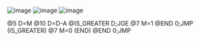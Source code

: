 ![image](https://github.com/user-attachments/assets/d15d5d9a-7291-4a53-a27a-7184aee0eebb)
![image](https://github.com/user-attachments/assets/f8cc8856-6fe0-4967-a796-68a8149464ed)
![image](https://github.com/user-attachments/assets/35ef9730-3bd6-4040-8f2c-320209a1b24c)

@5
D=M
@10
D=D-A
@IS_GREATER
D;JGE
@7
M=1
@END
0;JMP
(IS_GREATER)
@7
M=0
(END)
@END
0;JMP
